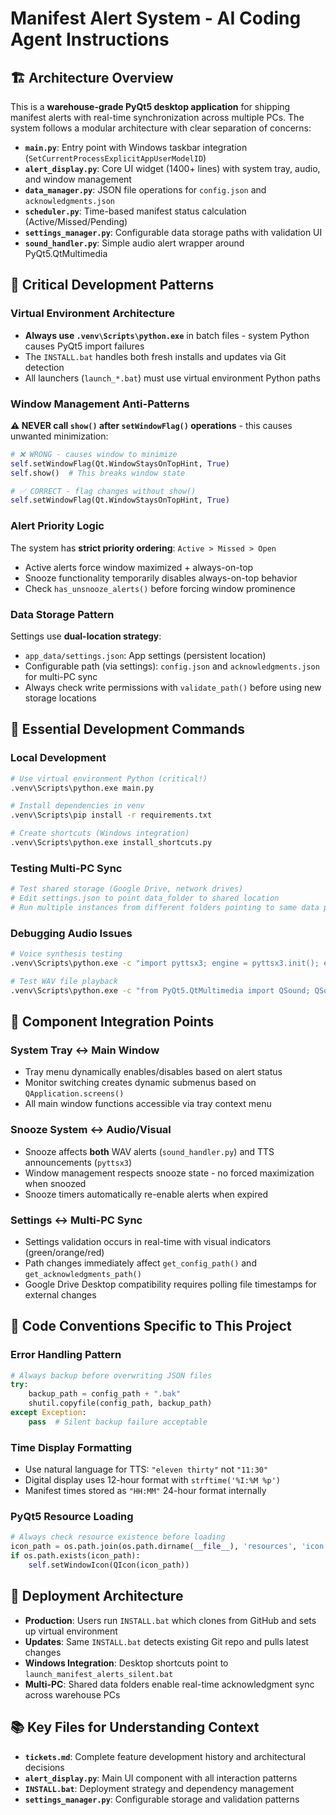 # Manifest Alert System - AI Coding Agent Instructions

## 🏗️ Architecture Overview

This is a **warehouse-grade PyQt5 desktop application** for shipping manifest alerts with real-time synchronization across multiple PCs. The system follows a modular architecture with clear separation of concerns:

- **`main.py`**: Entry point with Windows taskbar integration (`SetCurrentProcessExplicitAppUserModelID`)
- **`alert_display.py`**: Core UI widget (1400+ lines) with system tray, audio, and window management
- **`data_manager.py`**: JSON file operations for `config.json` and `acknowledgments.json`
- **`scheduler.py`**: Time-based manifest status calculation (Active/Missed/Pending)
- **`settings_manager.py`**: Configurable data storage paths with validation UI
- **`sound_handler.py`**: Simple audio alert wrapper around PyQt5.QtMultimedia

## 🔧 Critical Development Patterns

### Virtual Environment Architecture
- **Always use `.venv\Scripts\python.exe`** in batch files - system Python causes PyQt5 import failures
- The `INSTALL.bat` handles both fresh installs and updates via Git detection
- All launchers (`launch_*.bat`) must use virtual environment Python paths

### Window Management Anti-Patterns
**⚠️ NEVER call `show()` after `setWindowFlag()` operations** - this causes unwanted minimization:
```python
# ❌ WRONG - causes window to minimize
self.setWindowFlag(Qt.WindowStaysOnTopHint, True)
self.show()  # This breaks window state

# ✅ CORRECT - flag changes without show()
self.setWindowFlag(Qt.WindowStaysOnTopHint, True)
```

### Alert Priority Logic
The system has **strict priority ordering**: `Active > Missed > Open`
- Active alerts force window maximized + always-on-top
- Snooze functionality temporarily disables always-on-top behavior
- Check `has_unsnooze_alerts()` before forcing window prominence

### Data Storage Pattern
Settings use **dual-location strategy**:
- `app_data/settings.json`: App settings (persistent location)
- Configurable path (via settings): `config.json` and `acknowledgments.json` for multi-PC sync
- Always check write permissions with `validate_path()` before using new storage locations

## 🚀 Essential Development Commands

### Local Development
```bash
# Use virtual environment Python (critical!)
.venv\Scripts\python.exe main.py

# Install dependencies in venv
.venv\Scripts\pip install -r requirements.txt

# Create shortcuts (Windows integration)
.venv\Scripts\python.exe install_shortcuts.py
```

### Testing Multi-PC Sync
```bash
# Test shared storage (Google Drive, network drives)
# Edit settings.json to point data_folder to shared location
# Run multiple instances from different folders pointing to same data path
```

### Debugging Audio Issues
```bash
# Voice synthesis testing
.venv\Scripts\python.exe -c "import pyttsx3; engine = pyttsx3.init(); engine.say('test'); engine.runAndWait()"

# Test WAV file playback
.venv\Scripts\python.exe -c "from PyQt5.QtMultimedia import QSound; QSound.play('resources/alert.wav')"
```

## 🎯 Component Integration Points

### System Tray ↔ Main Window
- Tray menu dynamically enables/disables based on alert status
- Monitor switching creates dynamic submenus based on `QApplication.screens()`
- All main window functions accessible via tray context menu

### Snooze System ↔ Audio/Visual
- Snooze affects **both** WAV alerts (`sound_handler.py`) and TTS announcements (`pyttsx3`)
- Window management respects snooze state - no forced maximization when snoozed
- Snooze timers automatically re-enable alerts when expired

### Settings ↔ Multi-PC Sync
- Settings validation occurs in real-time with visual indicators (green/orange/red)
- Path changes immediately affect `get_config_path()` and `get_acknowledgments_path()`
- Google Drive Desktop compatibility requires polling file timestamps for external changes

## 📝 Code Conventions Specific to This Project

### Error Handling Pattern
```python
# Always backup before overwriting JSON files
try:
    backup_path = config_path + ".bak"
    shutil.copyfile(config_path, backup_path)
except Exception:
    pass  # Silent backup failure acceptable
```

### Time Display Formatting
- Use natural language for TTS: `"eleven thirty"` not `"11:30"`
- Digital display uses 12-hour format with `strftime('%I:%M %p')`
- Manifest times stored as `"HH:MM"` 24-hour format internally

### PyQt5 Resource Loading
```python
# Always check resource existence before loading
icon_path = os.path.join(os.path.dirname(__file__), 'resources', 'icon.ico')
if os.path.exists(icon_path):
    self.setWindowIcon(QIcon(icon_path))
```

## 🔄 Deployment Architecture

- **Production**: Users run `INSTALL.bat` which clones from GitHub and sets up virtual environment
- **Updates**: Same `INSTALL.bat` detects existing Git repo and pulls latest changes
- **Windows Integration**: Desktop shortcuts point to `launch_manifest_alerts_silent.bat`
- **Multi-PC**: Shared data folders enable real-time acknowledgment sync across warehouse PCs

## 📚 Key Files for Understanding Context

- **`tickets.md`**: Complete feature development history and architectural decisions
- **`alert_display.py`**: Main UI component with all interaction patterns
- **`INSTALL.bat`**: Deployment strategy and dependency management
- **`settings_manager.py`**: Configurable storage and validation patterns

